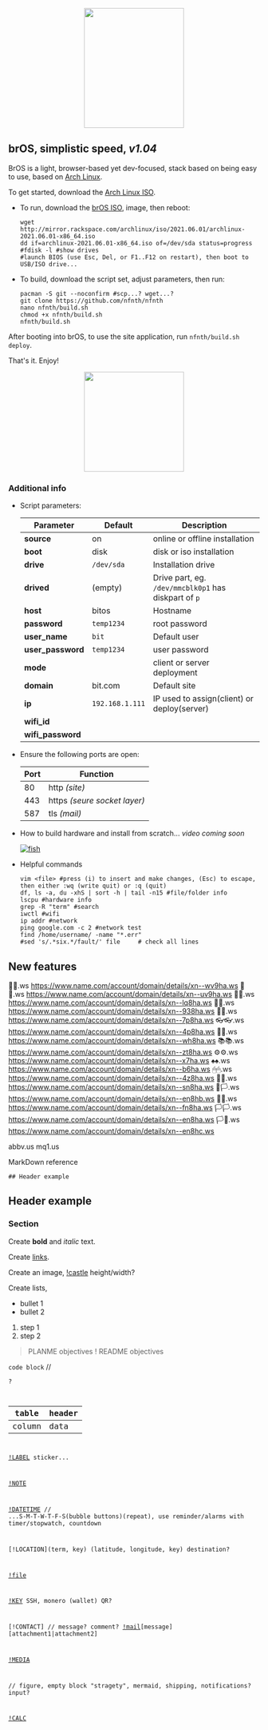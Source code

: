 
<p align="center">
<img src="https://github.com/nfnth/res/raw/main/site/chimi_hi.png" width="200" height="240" />
</p>

## brOS, simplistic speed, *v1.04*

BrOS is a light, browser-based yet dev-focused, stack based on being easy to use, based on [Arch Linux](https://archlinux.org/).

To get started, download the [Arch Linux ISO](http://mirror.rackspace.com/archlinux/iso/2021.06.01/archlinux-2021.06.01-x86_64.iso).

- To run, download the [brOS ISO](), image, then reboot:

   ```
   wget http://mirror.rackspace.com/archlinux/iso/2021.06.01/archlinux-2021.06.01-x86_64.iso
   dd if=archlinux-2021.06.01-x86_64.iso of=/dev/sda status=progress #fdisk -l #show drives
   #launch BIOS (use Esc, Del, or F1..F12 on restart), then boot to USB/ISO drive...
   ```

- To build, download the script set, adjust parameters, then run:

   ```
   pacman -S git --noconfirm #scp...? wget...?
   git clone https://github.com/nfnth/nfnth
   nano nfnth/build.sh 
   chmod +x nfnth/build.sh
   nfnth/build.sh
   ```
   
After booting into brOS, to use the site application, run `nfnth/build.sh deploy`.

That's it. Enjoy!

<p align="center"><img src="https://github.com/nfnth/res/raw/main/site/chimi_cards.png" width="200" height="200" /></p>

### Additional info

- Script parameters:

   |Parameter|Default|Description|
   |-|-|-|
   |**source**|on|online or offline installation|
   |**boot**|disk|disk or iso installation|
   |**drive**|`/dev/sda`|Installation drive|
   |**drived**|(empty)|Drive part, eg. `/dev/mmcblk0p1` has diskpart of `p`|
   |**host**|bitos|Hostname|
   |**password**|`temp1234`|root password|
   |**user_name**|`bit`|Default user|
   |**user_password**|`temp1234`|user password|
   |**mode**||client or server deployment|
   |**domain**|bit.com|Default site|
   |**ip**|`192.168.1.111`|IP used to assign(client) or deploy(server)|
   |**wifi_id**|||
   |**wifi_password**|||

- Ensure the following ports are open:

   |Port|Function|
   |-|-|
   |80|http *(site)*|
   |443|https *(seure socket layer)*|
   |587|tls *(mail)*|

- How to build hardware and install from scratch... *video coming soon*

   [![fish](https://img.youtube.com/vi/-xMR_x3lYAA/0.jpg)](https://www.youtube.com/watch?v=-xMR_x3lYAA)

- Helpful commands

   ```
   vim <file> #press (i) to insert and make changes, (Esc) to escape, then either :wq (write quit) or :q (quit)
   df, ls -a, du -xhS | sort -h | tail -n15 #file/folder info
   lscpu #hardware info
   grep -R "term" #search
   iwctl #wifi
   ip addr #network
   ping google.com -c 2 #network test
   find /home/username/ -name "*.err"
   #sed 's/.*six.*/fault/' file     # check all lines
   ```

## New features

 🧦🧦.ws https://www.name.com/account/domain/details/xn--wv9ha.ws
 🧤🧤.ws https://www.name.com/account/domain/details/xn--uv9ha.ws
 👣👣.ws https://www.name.com/account/domain/details/xn--lq8ha.ws
 🙂🙂.ws https://www.name.com/account/domain/details/xn--938ha.ws
 👖👖.ws https://www.name.com/account/domain/details/xn--7p8ha.ws
 👓👓.ws https://www.name.com/account/domain/details/xn--4p8ha.ws
 🌳🌳.ws https://www.name.com/account/domain/details/xn--wh8ha.ws
 📚📚.ws https://www.name.com/account/domain/details/xn--zt8ha.ws
 ⚙⚙.ws https://www.name.com/account/domain/details/xn--x7ha.ws
 ♠♠.ws https://www.name.com/account/domain/details/xn--b6ha.ws
 🖱🖱.ws https://www.name.com/account/domain/details/xn--4z8ha.ws
 🐁🐁.ws https://www.name.com/account/domain/details/xn--sn8ha.ws
 🏴🏳.ws https://www.name.com/account/domain/details/xn--en8hb.ws
 🏴🏴.ws https://www.name.com/account/domain/details/xn--fn8ha.ws
 🏳🏳.ws https://www.name.com/account/domain/details/xn--en8ha.ws
 🏳🏴.ws https://www.name.com/account/domain/details/xn--en8hc.ws

abbv.us
mq1.us

MarkDown reference

`## Header example`

## Header example

### Section

Create **bold** and *italic* text.

Create [links]().

Create an image, [!castle](https://cdn.jsdelivr.net/gh/nfnth/nfnth@latest/res/castle/castle2.png) height/width?

Create lists,

- bullet 1
- bullet 2
   
1. step 1
1. step 2

> PLANME objectives
>! README objectives

```code block``` //<pre><code>?
   
|table|header|
|-|-|
|column|data|

[!LABEL](text|color) sticker...

[!NOTE](text)

[!DATETIME](utc|text|duration|frequency) // ...S-M-T-W-T-F-S(bubble buttons)(repeat), use reminder/alarms with timer/stopwatch, countdown

[!LOCATION](term, key) (latitude, longitude, key) destination?

[!file]()

[!KEY](type|value) SSH, monero (wallet) QR?

[!CONTACT] // message? comment? [!mail](to|from|subject)[message][attachment1|attachment2]

[!MEDIA]()

 // figure, empty block "stragety", mermaid, shipping, notifications? input?

[!CALC](ledger/payment?)

